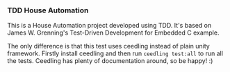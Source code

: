 ### TDD House Automation

This is a House Automation project developed using TDD. It's based on James W. Grenning's Test-Driven Development for Embedded C example.

The only difference is that this test uses ceedling instead of plain unity framework.
Firstly install ceedling and then run `ceedling test:all` to run all the tests.
Ceedling has plenty of documentation around, so be happy! :)
